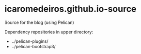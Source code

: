 icaromedeiros.github.io-source
==============================

Source for the blog (using Pelican)

Dependency repositories in upper directory:

* ../pelican-plugins/
* ../pelican-bootstrap3/

